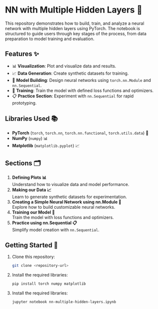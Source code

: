 # NN with Multiple Hidden Layers 🤖

This repository demonstrates how to build, train, and analyze a neural network with multiple hidden layers using PyTorch. The notebook is structured to guide users through key stages of the process, from data preparation to model training and evaluation.

## Features ✨
- 📊 **Visualization**: Plot and visualize data and results.
- 📈 **Data Generation**: Create synthetic datasets for training.
- 🤖 **Model Building**: Design neural networks using `torch.nn.Module` and `nn.Sequential`.
- 🎯 **Training**: Train the model with defined loss functions and optimizers.
- 📋 **Practice Section**: Experiment with `nn.Sequential` for rapid prototyping.

## Libraries Used 📚
- **PyTorch** (`torch`, `torch.nn`, `torch.nn.functional`, `torch.utils.data`) 🤖
- **NumPy** (`numpy`) 📊
- **Matplotlib** (`matplotlib.pyplot`) 📈

## Sections 🗂️
1. **Defining Plots 📊**  
   Understand how to visualize data and model performance.
2. **Making our Data 📈**  
   Learn to generate synthetic datasets for experimentation.
3. **Creating a Simple Neural Network using nn.Module 🤖**  
   Explore how to build customizable neural networks.
4. **Training our Model 🤖**  
   Train the model with loss functions and optimizers.
5. **Practice using nn.Sequential 📋**  
   Simplify model creation with `nn.Sequential`.

## Getting Started 🚀
1. Clone this repository:
   ```bash
   git clone <repository-url>
2. Install the required libraries:
   ```bash
   pip install torch numpy matplotlib
3. Install the required libraries:
   ```bash
   jupyter notebook nn-multiple-hidden-layers.ipynb

